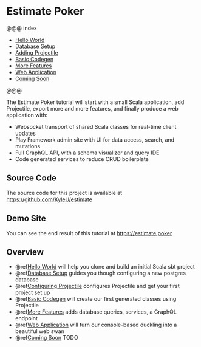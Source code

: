 # Estimate Poker

@@@ index

* [Hello World](01-hello-world.md)
* [Database Setup](02-database-setup.md)
* [Adding Projectile](03-configuring-projectile.md)
* [Basic Codegen](04-basic-codegen.md)
* [More Features](05-more-features.md)
* [Web Application](06-web-application.md)
* [Coming Soon](07-coming-soon.md)

@@@

The Estimate Poker tutorial will start with a small Scala application, add Projectile, export more and more features, and finally produce a web application with:

- Websocket transport of shared Scala classes for real-time client updates
- Play Framework admin site with UI for data access, search, and mutations
- Full GraphQL API, with a schema visualizer and query IDE 
- Code generated services to reduce CRUD boilerplate


## Source Code

The source code for this project is available at https://github.com/KyleU/estimate


## Demo Site

You can see the end result of this tutorial at https://estimate.poker


## Overview

- @ref[Hello World](01-hello-world.md) will help you clone and build an initial Scala sbt project
- @ref[Database Setup](02-database-setup.md) guides you though configuring a new postgres database
- @ref[Configuring Projectile](03-configuring-projectile.md) configures Projectile and get your first project set up
- @ref[Basic Codegen](04-basic-codegen.md) will create our first generated classes using Projectile
- @ref[More Features](05-more-features.md) adds database queries, services, a GraphQL endpoint
- @ref[Web Application](06-web-application.md) will turn our console-based duckling into a beautiful web swan
- @ref[Coming Soon](07-coming-soon.md) TODO



